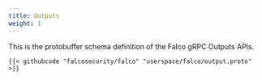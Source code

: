```yaml
---
title: Outputs
weight: 1
---
```


This is the protobuffer schema definition of the Falco gRPC Outputs APIs.

```
{{< githubcode "falcosecurity/falco" "userspace/falco/output.proto" >}}

```
